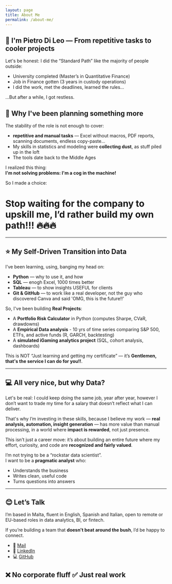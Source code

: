 ```yaml
---
layout: page
title: About Me
permalink: /about-me/
---
```


## 🔴 I'm Pietro Di Leo — From repetitive tasks to cooler projects

Let's be honest: I did the “Standard Path” like the majority of people outside:
- University completed (Master’s in Quantitative Finance)
- Job in Finance gotten (3 years in custody operations)
- I did the work, met the deadlines, learned the rules...

...But after a while, I got restless.

## 🤔 Why I've been planning something more

The stability of the role is not enough to cover:
- **repetitive and manual tasks** — Excel without macros, PDF reports, scanning documents, endless copy-paste...
- My skills in statistics and modeling were **collecting dust**, as stuff piled up in the loft
- The tools date back to the Middle Ages

I realized this thing:  
**I'm not solving problems: I'm a cog in the machine!**

So I made a choice:  
# Stop waiting for the company to upskill me, I’d rather build my own path!!! 🔥🔥🔥

---

## ⭐ My Self-Driven Transition into Data

I've been learning, using, banging my head on:
- **Python** — why to use it, and how
- **SQL** — enogh Excel, 1000 times better
- **Tableau** — to show insights USEFUL for clients
- **Git & GitHub** — to work like a real developer, not the guy who discovered Canva and said 'OMG, this is the future!!'


So, I've been building **Real Projects**:
- A **Portfolio Risk Calculator** in Python (computes Sharpe, CVaR, drawdowns)
- A **Empirical Data analysis** - 10 yrs of time series comparing S&P 500, ETFs, and active funds (R, GARCH, backtesting)
- A **simulated iGaming analytics project** (SQL, cohort analysis, dashboards)

This is NOT “Just learning and getting my certificate” — it’s **Gentlemen, that's the service I can do for you!!**.

---

## 💻 All very nice, but why Data?

Let's be real: I could keep doing the same job, year after year, however I don’t want to trade my time for a salary that doesn’t reflect what I can deliver.

That's why I’m investing in these skills, because I believe my work — **real analysis, automation, insight generation** — has more value than manual processing, in a world where **impact is rewarded**, not just presence.

This isn’t just a career move: it’s about building an entire future where my effort, curiosity, and code are **recognized and fairly valued**.

I’m not trying to be a “rockstar data scientist”.  
I want to be a **pragmatic analyst** who:
- Understands the business
- Writes clean, useful code
- Turns questions into answers

---

## 😊 Let’s Talk

I’m based in Malta, fluent in English, Spanish and Italian, open to remote or EU-based roles in data analytics, BI, or fintech.

If you’re building a team that **doesn't beat around the bush**, I’d be happy to connect.

- 📧 [Mail](mailto:dileopie@gmail.com)
- 🔗 [LinkedIn](https://linkedin.com/in/pietrodileo)
- 💻 [GitHub](https://github.com/DLPietro)

## ❌ No corporate fluff ✅ Just real work
